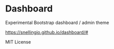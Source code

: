 # Dashboard

Experimental Bootstrap dashboard / admin theme

https://snellingio.github.io/dashboard/#

MIT License
